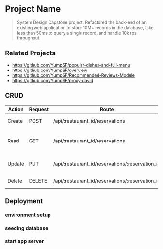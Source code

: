 # Project Name

> System Design Capstone project. Refactored the back-end of an existing web application to store 10M+ records in the database, take less than 50ms to query a single record, and handle 10k rps throughput.

## Related Projects

  - https://github.com/YumpSF/popular-dishes-and-full-menu
  - https://github.com/YumpSF/overview
  - https://github.com/YumpSF/Recommended-Reviews-Module
  - https://github.com/YumpSF/proxy-david

## CRUD

| Action        | Request       | Route            |  Purpose  |
| ------------- | -------------| ----------------| ---------------|
| Create        | POST          | /api/:restaurant_id/reservations | insert new reservation |
| Read          | GET           | /api/:restaurant_id/reservations | retrieve all reservations for a restaurant |
| Update        | PUT           | /api/:restaurant_id/reservations/:reservation_id | update an existing reservation |
| Delete        | DELETE        | /api/:restaurant_id/reservations/:reservation_id | delete a reservation |


## Deployment

### environment setup
### seeding database
### start app server
